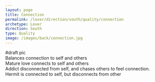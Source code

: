 ```yaml
---
layout: page
title: Connection
permalink: /lover/direction/south/quality/connection
archetype: Lover
direction: South
type: Quality
image: /images/back/connection.jpg
---
```

#draft pic  
Balances connection to self and others  
Mature love connects to self and others  
Addict disconnected from self, and chases others to feel connection.  
Hermit is connected to self, but disconnects from other

